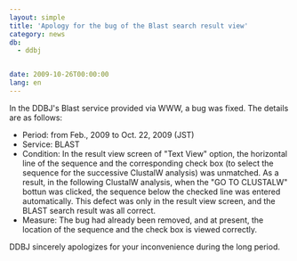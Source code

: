 ```yaml
---
layout: simple
title: 'Apology for the bug of the Blast search result view'
category: news
db:
  - ddbj


date: 2009-10-26T00:00:00
lang: en
---
```


In the DDBJ's Blast service provided via WWW, a bug was fixed. The details are as follows:

<ul>
    <li>Period: from Feb., 2009 to Oct. 22, 2009 (JST)</li>
    <li>Service: BLAST</li>
    <li>Condition: In the result view screen of "Text View" option, the horizontal line of the sequence and the corresponding check box (to select the sequence for the successive ClustalW analysis) was unmatched. As a result, in the following ClustalW analysis, when the "GO TO CLUSTALW" bottun was clicked, the sequence below the checked line was entered automatically. This defect was only in the result view screen, and the BLAST search result was all correct. </li>
    <li>Measure: The bug had already been removed, and at present, the location of the sequence and the check box is viewed correctly. </li>
</ul>

<p>DDBJ sincerely apologizes for your inconvenience during the long period.</p>
